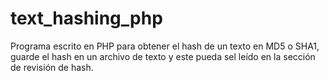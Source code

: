 # text_hashing_php
Programa escrito en PHP para obtener el hash de un texto en MD5 o SHA1, guarde el hash en un archivo de texto y este pueda sel leído en la sección de revisión de hash.
